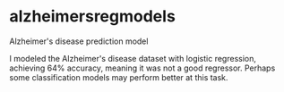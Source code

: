 # alzheimersregmodels
Alzheimer's disease prediction model


I modeled the Alzheimer's disease dataset with logistic regression, achieving 64% accuracy, meaning it was not a good regressor. Perhaps some classification models may perform better at this task.
